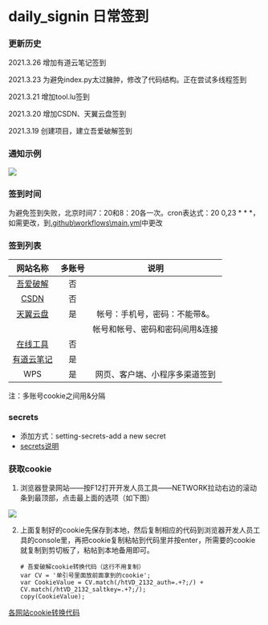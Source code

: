 # daily_signin 日常签到

### **更新历史**

2021.3.26  增加有道云笔记签到

2021.3.23  为避免index.py太过臃肿，修改了代码结构。正在尝试多线程签到

2021.3.21  增加tool.lu签到

2021.3.20  增加CSDN、天翼云盘签到

2021.3.19  创建项目，建立吾爱破解签到

### **通知示例**

![](https://images.gitee.com/uploads/images/2021/0319/224105_cdd105fd_7943916.png)

### 签到时间

为避免签到失败，北京时间7：20和8：20各一次。cron表达式：20 0,23 * * *，如需更改，到[.github\workflows\main.yml](https://github.com/lqkxs3608/daily_signin/blob/main/.github/workflows/main.yml)中更改

### **签到列表**

|                   网站名称                   | 多账号 |              说明               |
| :------------------------------------------: | :----: | :-----------------------------: |
| [吾爱破解](https://www.52pojie.cn/forum.php) |   否   |                                 |
|        [CSDN](https://blog.csdn.net/)        |   否   |                                 |
|      [天翼云盘](https://cloud.189.cn/)       |   是   |  帐号：手机号，密码：不能带&。  |
|                                              |        | 帐号和帐号、密码和密码间用&连接 |
|         [在线工具](https://tool.lu/)         |   否   |                                 |
|  [有道云笔记](https://note.youdao.com/web)   |   是   |                                 |
|                     WPS                      |   是   | 网页、客户端、小程序多渠道签到  |



注：多账号cookie之间用&分隔

### secrets

- 添加方式：setting-secrets-add a new secret
- [secrets说明](https://github.com/lqkxs3608/daily_signin/blob/main/secrets.md)

### **获取cookie**

1. 浏览器登录网站——按F12打开开发人员工具——NETWORK拉动右边的滚动条到最顶部，点击最上面的选项（如下图）

![](https://gitee.com/kxs2018/daily_signin/raw/main/pic/getcookie.jpg)

2. 上面复制好的cookie先保存到本地，然后复制相应的代码到浏览器开发人员工具的console里，再把cookie复制粘帖到代码里并按enter，所需要的cookie就复制到剪切板了，粘帖到本地备用即可。

   ```
   # 吾爱破解cookie转换代码（这行不用复制）
   var CV = '单引号里面放前面拿到的cookie';
   var CookieValue = CV.match(/htVD_2132_auth=.+?;/) + CV.match(/htVD_2132_saltkey=.+?;/);
   copy(CookieValue);
   ```

[各网站cookie转换代码](https://github.com/lqkxs3608/daily_signin/blob/main/cookie.md) 

